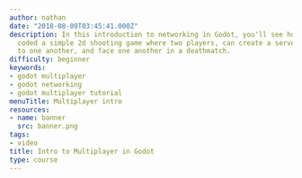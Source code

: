 ```yaml
---
author: nathan
date: "2018-08-09T03:45:41.000Z"
description: In this introduction to networking in Godot, you'll see how Guilherme
  coded a simple 2d shooting game where two players, can create a server, connect
  to one another, and face one another in a deathmatch.
difficulty: beginner
keywords:
- godot multiplayer
- godot networking
- godot multiplayer tutorial
menuTitle: Multiplayer intro
resources:
- name: banner
  src: banner.png
tags:
- video
title: Intro to Multiplayer in Godot
type: course
---
```

